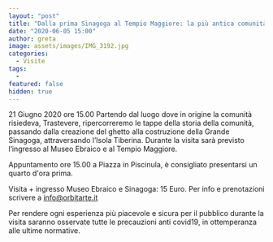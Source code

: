 ```yaml
---
layout: "post"
title: "Dalla prima Sinagoga al Tempio Maggiore: la più antica comunità ebraica d'Europa"
date: "2020-06-05 15:00"
author: greta
image: assets/images/IMG_3192.jpg
categories:
  - Visite
tags:
  -
featured: false
hidden: true
---
```

21 Giugno 2020 ore 15.00
Partendo dal luogo dove in origine la comunità risiedeva, Trastevere, ripercorreremo le tappe della storia della comunità, passando dalla creazione del ghetto alla costruzione della Grande Sinagoga, attraversando l’Isola Tiberina. Durante la visita sarà previsto l’ingresso al Museo Ebraico e al Tempio Maggiore.

Appuntamento ore 15.00 a Piazza in Piscinula, è consigliato presentarsi un quarto d'ora prima.

Visita + ingresso Museo Ebraico e Sinagoga: 15 Euro.
Per info e prenotazioni scrivere a [info@orbitarte.it](mailto:info@orbitarte.it?subject=Sinagoga)


Per rendere ogni esperienza più piacevole e sicura per il pubblico durante la visita  saranno osservate tutte le precauzioni anti covid19, in ottemperanza alle ultime normative.
